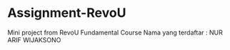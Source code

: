 # Assignment-RevoU
Mini project from RevoU Fundamental Course
Nama yang terdaftar : NUR ARIF WIJAKSONO
